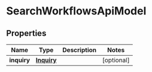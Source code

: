 
# SearchWorkflowsApiModel

## Properties
| Name | Type | Description | Notes |
| ------------ | ------------- | ------------- | ------------- |
| **inquiry** | [**Inquiry**](Inquiry.md) |  |  [optional] |



